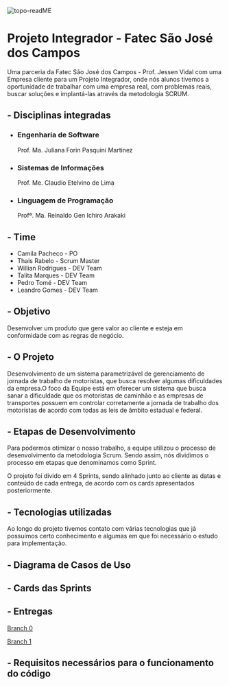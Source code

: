 ![topo-readME](https://github.com/thaisrabelo/iTruck/blob/main/img/topo_readme.png)


# Projeto Integrador - Fatec São José dos Campos

Uma parceria da Fatec São José dos Campos - Prof. Jessen Vidal com uma Empresa cliente para um Projeto Integrador, onde nós alunos tivemos a oportunidade de trabalhar com uma empresa real, com problemas reais, buscar soluções e implantá-las através da metodologia SCRUM.

## - Disciplinas integradas

- ### Engenharia de Software
  Prof. Ma. Juliana Forin Pasquini Martinez
- ### Sistemas de Informações
  Prof. Me. Claudio Etelvino de Lima
- ### Linguagem de Programação
  Profª. Ma. Reinaldo Gen Ichiro Arakaki

## - Time

- Camila Pacheco - PO
- Thais Rabelo - Scrum Master
- Willian Rodrigues - DEV Team
- Talita Marques - DEV Team
- Pedro Tomé - DEV Team
- Leandro Gomes - DEV Team

## - Objetivo

Desenvolver um produto que gere valor ao cliente e esteja em conformidade com as regras de negócio.

## - O Projeto

Desenvolvimento de um sistema parametrizável de gerenciamento de jornada de trabalho de motoristas, que
busca resolver algumas dificuldades da empresa.O foco da Equipe está em oferecer um sistema que busca sanar a
dificuldade que os motoristas de caminhão e as empresas de transportes possuem em controlar corretamente a jornada de trabalho dos motoristas de acordo com todas as leis de âmbito estadual e federal.

## - Etapas de Desenvolvimento

Para podermos otimizar o nosso trabalho, a equipe utilizou o processo de desenvolvimento da metodologia Scrum. Sendo assim, nós dividimos o processo em etapas que denominamos como Sprint.

O projeto foi divido em 4 Sprints, sendo alinhado junto ao cliente as datas e conteúdo de cada entrega, de acordo com os cards apresentados posteriormente.

## - Tecnologias utilizadas

Ao longo do projeto tivemos contato com várias tecnologias que já possuímos certo conhecimento e algumas em que foi necessário o estudo para implementação.

## - Diagrama de Casos de Uso

## - Cards das Sprints

## - Entregas

<a href='https://github.com/thaisrabelo/iTruck/tree/sprint00'> Branch 0 </a>

<a href='https://github.com/thaisrabelo/iTruck/tree/sprint01'> Branch 1 </a>

## - Requisitos necessários para o funcionamento do código
